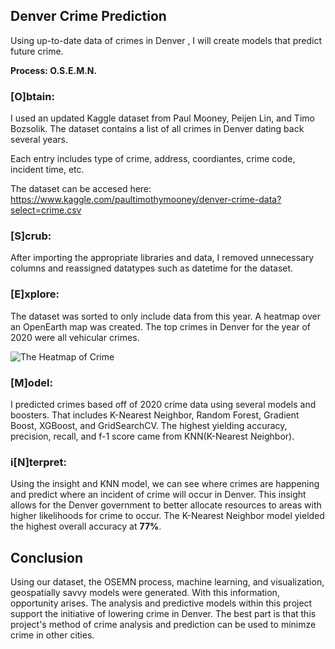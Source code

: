 ## Denver Crime Prediction
Using up-to-date data of crimes in Denver , I will create models that predict future crime.

**Process: O.S.E.M.N.**

### [O]btain:
I used an updated Kaggle dataset from Paul Mooney, Peijen Lin, and Timo Bozsolik. The dataset contains a list of all crimes in Denver dating back several years. 

Each entry includes type of crime, address, coordiantes, crime code, incident time, etc.

The dataset can be accesed here: https://www.kaggle.com/paultimothymooney/denver-crime-data?select=crime.csv

### [S]crub:
After importing the appropriate libraries and data, I removed unnecessary columns and reassigned datatypes such as datetime for the dataset.

### [E]xplore:
The dataset was sorted to only include data from this year. A heatmap over an OpenEarth map was created. The top crimes in Denver for the year of 2020 were all vehicular crimes.

![The Heatmap of Crime](https://media.giphy.com/media/j32Xn0BdIzkLx1mvb4/giphy.gif)

### [M]odel:
I predicted crimes based off of 2020 crime data using several models and boosters. That includes K-Nearest Neighbor, Random Forest, Gradient Boost, XGBoost, and GridSearchCV. The highest yielding accuracy, precision, recall, and f-1 score came from KNN(K-Nearest Neighbor).

### i[N]terpret:
Using the insight and KNN model, we can see where crimes are happening and predict where an incident of crime will occur in Denver. This insight allows for the Denver government to better allocate resources to areas with higher likelihoods for crime to occur.
The K-Nearest Neighbor model yielded the highest overall accuracy at **77%**.


## Conclusion
Using our dataset, the OSEMN process, machine learning, and visualization, geospatially savvy models were generated. With this information, opportunity arises. The analysis and predictive models within this project support the initiative of lowering crime in Denver. The best part is that this project's method of crime analysis and prediction can be used to minimze crime in other cities.
